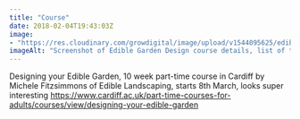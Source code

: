 ```yaml
---
title: "Course"
date: 2018-02-04T19:43:03Z
image: 
- "https://res.cloudinary.com/growdigital/image/upload/v1544095625/edible-garden-design-28303658359.png"
imageAlt: "Screenshot of Edible Garden Design course details, list of topics"
---
```


Designing your Edible Garden, 10 week part-time course in Cardiff by Michele Fitzsimmons of Edible  Landscaping, starts 8th March, looks super interesting https://www.cardiff.ac.uk/part-time-courses-for-adults/courses/view/designing-your-edible-garden
